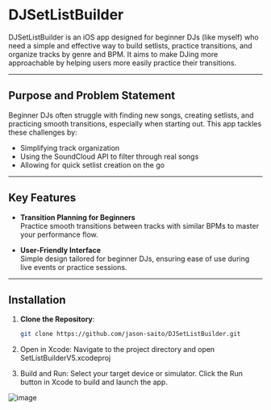 # DJSetListBuilder

DJSetListBuilder is an iOS app designed for beginner DJs (like myself) who need a simple and effective way to build setlists, practice transitions, and organize tracks by genre and BPM. It aims to make DJing more approachable by helping users more easily practice their transitions.

---

## **Purpose and Problem Statement**
Beginner DJs often struggle with finding new songs, creating setlists, and practicing smooth transitions, especially when starting out. This app tackles these challenges by:
- Simplifying track organization
- Using the SoundCloud API to filter through real songs
- Allowing for quick setlist creation on the go

---

## Key Features

- **Transition Planning for Beginners**  
  Practice smooth transitions between tracks with similar BPMs to master your performance flow.

- **User-Friendly Interface**  
  Simple design tailored for beginner DJs, ensuring ease of use during live events or practice sessions.

---

## **Installation**

1. **Clone the Repository**:
   ```bash
   git clone https://github.com/jason-saito/DJSetListBuilder.git 

2. Open in Xcode:
Navigate to the project directory and open SetListBuilderV5.xcodeproj

3. Build and Run:
Select your target device or simulator.
Click the Run button in Xcode to build and launch the app.

![image](https://github.com/user-attachments/assets/8f632e3f-7930-4759-95b1-ec3f113c4e86)

